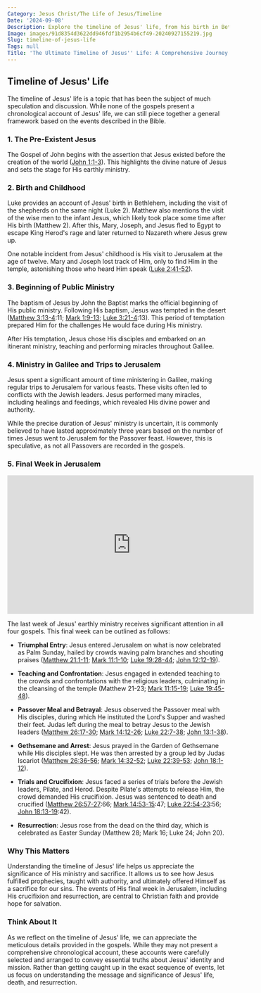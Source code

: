 ```yaml
---
Category: Jesus Christ/The Life of Jesus/Timeline
Date: '2024-09-08'
Description: Explore the timeline of Jesus' life, from his birth in Bethlehem to his crucifixion and resurrection in Jerusalem. Delve into the key events that shaped his ministry and teachings.
Image: images/91d8354d3622dd946fdf1b2954b6cf49-20240927155219.jpg
Slug: timeline-of-jesus-life
Tags: null
Title: 'The Ultimate Timeline of Jesus'' Life: A Comprehensive Journey Through His Ministry'
---
```


## Timeline of Jesus' Life

The timeline of Jesus' life is a topic that has been the subject of much speculation and discussion. While none of the gospels present a chronological account of Jesus' life, we can still piece together a general framework based on the events described in the Bible.

### 1. The Pre-Existent Jesus

The Gospel of John begins with the assertion that Jesus existed before the creation of the world ([John 1:1-3](https://www.bibleref.com/John/1/John-1-1.html)). This highlights the divine nature of Jesus and sets the stage for His earthly ministry.

### 2. Birth and Childhood

Luke provides an account of Jesus' birth in Bethlehem, including the visit of the shepherds on the same night (Luke 2). Matthew also mentions the visit of the wise men to the infant Jesus, which likely took place some time after His birth (Matthew 2). After this, Mary, Joseph, and Jesus fled to Egypt to escape King Herod's rage and later returned to Nazareth where Jesus grew up.

One notable incident from Jesus' childhood is His visit to Jerusalem at the age of twelve. Mary and Joseph lost track of Him, only to find Him in the temple, astonishing those who heard Him speak ([Luke 2:41-52](https://www.bibleref.com/Luke/2/Luke-2-41.html)).

### 3. Beginning of Public Ministry

The baptism of Jesus by John the Baptist marks the official beginning of His public ministry. Following His baptism, Jesus was tempted in the desert ([Matthew 3:13-4](https://www.bibleref.com/Matthew/3/Matthew-3-13.html):11; [Mark 1:9-13](https://www.bibleref.com/Mark/1/Mark-1-9.html); [Luke 3:21-4](https://www.bibleref.com/Luke/3/Luke-3-21.html):13). This period of temptation prepared Him for the challenges He would face during His ministry.

After His temptation, Jesus chose His disciples and embarked on an itinerant ministry, teaching and performing miracles throughout Galilee.

### 4. Ministry in Galilee and Trips to Jerusalem

Jesus spent a significant amount of time ministering in Galilee, making regular trips to Jerusalem for various feasts. These visits often led to conflicts with the Jewish leaders. Jesus performed many miracles, including healings and feedings, which revealed His divine power and authority.

While the precise duration of Jesus' ministry is uncertain, it is commonly believed to have lasted approximately three years based on the number of times Jesus went to Jerusalem for the Passover feast. However, this is speculative, as not all Passovers are recorded in the gospels.

### 5. Final Week in Jerusalem


<iframe width="560" height="315" src="https://www.youtube.com/embed/tZ5YeHbpeJU" frameborder="0" allow="autoplay; encrypted-media" allowfullscreen></iframe>


The last week of Jesus' earthly ministry receives significant attention in all four gospels. This final week can be outlined as follows:

- **Triumphal Entry**: Jesus entered Jerusalem on what is now celebrated as Palm Sunday, hailed by crowds waving palm branches and shouting praises ([Matthew 21:1-11](https://www.bibleref.com/Matthew/21/Matthew-21-1.html); [Mark 11:1-10](https://www.bibleref.com/Mark/11/Mark-11-1.html); [Luke 19:28-44](https://www.bibleref.com/Luke/19/Luke-19-28.html); [John 12:12-19](https://www.bibleref.com/John/12/John-12-12.html)).

- **Teaching and Confrontation**: Jesus engaged in extended teaching to the crowds and confrontations with the religious leaders, culminating in the cleansing of the temple (Matthew 21-23; [Mark 11:15-19](https://www.bibleref.com/Mark/11/Mark-11-15.html); [Luke 19:45-48](https://www.bibleref.com/Luke/19/Luke-19-45.html)).

- **Passover Meal and Betrayal**: Jesus observed the Passover meal with His disciples, during which He instituted the Lord's Supper and washed their feet. Judas left during the meal to betray Jesus to the Jewish leaders ([Matthew 26:17-30](https://www.bibleref.com/Matthew/26/Matthew-26-17.html); [Mark 14:12-26](https://www.bibleref.com/Mark/14/Mark-14-12.html); [Luke 22:7-38](https://www.bibleref.com/Luke/22/Luke-22-7.html); [John 13:1-38](https://www.bibleref.com/John/13/John-13-1.html)).

- **Gethsemane and Arrest**: Jesus prayed in the Garden of Gethsemane while His disciples slept. He was then arrested by a group led by Judas Iscariot ([Matthew 26:36-56](https://www.bibleref.com/Matthew/26/Matthew-26-36.html); [Mark 14:32-52](https://www.bibleref.com/Mark/14/Mark-14-32.html); [Luke 22:39-53](https://www.bibleref.com/Luke/22/Luke-22-39.html); [John 18:1-12](https://www.bibleref.com/John/18/John-18-1.html)).

- **Trials and Crucifixion**: Jesus faced a series of trials before the Jewish leaders, Pilate, and Herod. Despite Pilate's attempts to release Him, the crowd demanded His crucifixion. Jesus was sentenced to death and crucified ([Matthew 26:57-27](https://www.bibleref.com/Matthew/26/Matthew-26-57.html):66; [Mark 14:53-15](https://www.bibleref.com/Mark/14/Mark-14-53.html):47; [Luke 22:54-23](https://www.bibleref.com/Luke/22/Luke-22-54.html):56; [John 18:13-19](https://www.bibleref.com/John/18/John-18-13.html):42).

- **Resurrection**: Jesus rose from the dead on the third day, which is celebrated as Easter Sunday (Matthew 28; Mark 16; Luke 24; John 20).

### Why This Matters

Understanding the timeline of Jesus' life helps us appreciate the significance of His ministry and sacrifice. It allows us to see how Jesus fulfilled prophecies, taught with authority, and ultimately offered Himself as a sacrifice for our sins. The events of His final week in Jerusalem, including His crucifixion and resurrection, are central to Christian faith and provide hope for salvation.

### Think About It

As we reflect on the timeline of Jesus' life, we can appreciate the meticulous details provided in the gospels. While they may not present a comprehensive chronological account, these accounts were carefully selected and arranged to convey essential truths about Jesus' identity and mission. Rather than getting caught up in the exact sequence of events, let us focus on understanding the message and significance of Jesus' life, death, and resurrection.